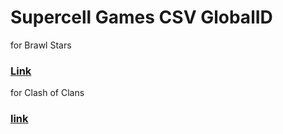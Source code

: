 # Supercell Games CSV GlobalID

for Brawl Stars

### [Link](https://github.com/RomashkaTea/v35-CSVID/wiki)

for Clash of Clans

### [link](https://github.com/Enjoyop/v14.211/Wiki)
